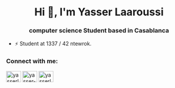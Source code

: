 
<h1 align="center">Hi 👋, I'm Yasser Laaroussi</h1>
<h3 align="center">computer science Student based in Casablanca</h3>

- ⚡ Student at 1337 / 42 ntewrok.

<h3 align="left">Connect with me:</h3>
<p align="left">
<a href="https://twitter.com/yasserlaaroussi" target="blank"><img align="center" src="https://raw.githubusercontent.com/rahuldkjain/github-profile-readme-generator/master/src/images/icons/Social/twitter.svg" alt="yasserlaaroussi" height="30" width="40" /></a>
<a href="https://www.linkedin.com/in/yasser-laaroussi-790784157/" target="blank"><img align="center" src="https://raw.githubusercontent.com/rahuldkjain/github-profile-readme-generator/master/src/images/icons/Social/linked-in-alt.svg" alt="yasser-laaroussi-790784157" height="30" width="40" /></a>
<a href="https://www.instagram.com/yasserlaaroussi1/" target="blank"><img align="center" src="https://raw.githubusercontent.com/rahuldkjain/github-profile-readme-generator/master/src/images/icons/Social/instagram.svg" alt="yasserlaaroussi1" height="30" width="40" /></a>
</p>
